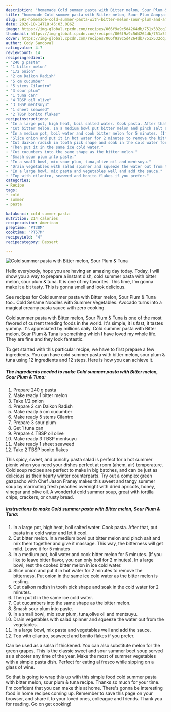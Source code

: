 ```yaml
---
description: "homemade Cold summer pasta with Bitter melon, Sour Plum &amp;amp; Tuna | how to make good Cold summer pasta with Bitter melon, Sour Plum &amp;amp; Tuna"
title: "homemade Cold summer pasta with Bitter melon, Sour Plum &amp;amp; Tuna | how to make good Cold summer pasta with Bitter melon, Sour Plum &amp;amp; Tuna"
slug: 591-homemade-cold-summer-pasta-with-bitter-melon-sour-plum-and-amp-tuna-how-to-make-good-cold-summer-pasta-with-bitter-melon-sour-plum-and-amp-tuna
date: 2020-10-14T18:45:03.086Z
image: https://img-global.cpcdn.com/recipes/066f9a9c5d4264db/751x532cq70/cold-summer-pasta-with-bitter-melon-sour-plum-tuna-recipe-main-photo.jpg
thumbnail: https://img-global.cpcdn.com/recipes/066f9a9c5d4264db/751x532cq70/cold-summer-pasta-with-bitter-melon-sour-plum-tuna-recipe-main-photo.jpg
cover: https://img-global.cpcdn.com/recipes/066f9a9c5d4264db/751x532cq70/cold-summer-pasta-with-bitter-melon-sour-plum-tuna-recipe-main-photo.jpg
author: Cody Sandoval
ratingvalue: 4.7
reviewcount: 14
recipeingredient:
- "240 g pasta"
- "1 bitter melon"
- "1/2 onion"
- "2 cm Daikon Radish"
- "5 cm cucumber"
- "5 stems Cilantro"
- "3 sour plum"
- "1 tuna can"
- "4 TBSP oil olive"
- "3 TBSP mentsuyu"
- "1 sheet seaweed"
- "2 TBSP bonito flakes"
recipeinstructions:
- "In a large pot, high heat, boil salted water. Cook pasta. After that, put pasta in a cold water and let it cool."
- "Cut bitter melon. In a medium bowl put bitter melon and pinch salt and mix them together and give it massage. This way, the bitterness will get mild. Leave it for 5 minutes"
- "In a medium pot, boil water and cook bitter melon for 5 minutes. (If you like to leave bitter flavor, you can only boil for 2 minutes). In a large bowl, rest the cooked bitter melon in ice cold water."
- "Slice onion and put it in hot water for 2 minutes to remove the bitterness. Put onion in the same ice cold water as the bitter melon is resting."
- "Cut daikon radish in tooth pick shape and soak in the cold water for 2 minutes."
- "Then put it in the same ice cold water."
- "Cut cucumbers into the same shape as the bitter melon."
- "Smash sour plum into paste."
- "In a small bowl, mix sour plum, tuna,olive oil and mentsuyu."
- "Drain vegetables with salad spinner and squeeze the water out from the vegetables."
- "In a large bowl, mix pasta and vegetables well and add the sauce."
- "Top with cilantro, seaweed and bonito flakes if you prefer."
categories:
- Recipe
tags:
- cold
- summer
- pasta

katakunci: cold summer pasta 
nutrition: 214 calories
recipecuisine: American
preptime: "PT30M"
cooktime: "PT57M"
recipeyield: "4"
recipecategory: Dessert

---
```



![Cold summer pasta with Bitter melon, Sour Plum &amp; Tuna](https://img-global.cpcdn.com/recipes/066f9a9c5d4264db/751x532cq70/cold-summer-pasta-with-bitter-melon-sour-plum-tuna-recipe-main-photo.jpg)

Hello everybody, hope you are having an amazing day today. Today, I will show you a way to prepare a instant dish, cold summer pasta with bitter melon, sour plum &amp; tuna. It is one of my favorites. This time, I'm gonna make it a bit tasty. This is gonna smell and look delicious.

See recipes for Cold summer pasta with Bitter melon, Sour Plum &amp; Tuna too.. Cold Sesame Noodles with Summer Vegetables. Avocado turns into a magical creamy pasta sauce with zero cooking.

Cold summer pasta with Bitter melon, Sour Plum &amp; Tuna is one of the most favored of current trending foods in the world. It's simple, it is fast, it tastes yummy. It's appreciated by millions daily. Cold summer pasta with Bitter melon, Sour Plum &amp; Tuna is something which I have loved my whole life. They are fine and they look fantastic.


To get started with this particular recipe, we have to first prepare a few ingredients. You can have cold summer pasta with bitter melon, sour plum &amp; tuna using 12 ingredients and 12 steps. Here is how you can achieve it.

<!--inarticleads1-->

##### The ingredients needed to make Cold summer pasta with Bitter melon, Sour Plum &amp; Tuna:

1. Prepare 240 g pasta
1. Make ready 1 bitter melon
1. Take 1/2 onion
1. Prepare 2 cm Daikon Radish
1. Make ready 5 cm cucumber
1. Make ready 5 stems Cilantro
1. Prepare 3 sour plum
1. Get 1 tuna can
1. Prepare 4 TBSP oil olive
1. Make ready 3 TBSP mentsuyu
1. Make ready 1 sheet seaweed
1. Take 2 TBSP bonito flakes


This spicy, sweet, and punchy pasta salad is perfect for a hot summer picnic when you need your dishes perfect at room (ahem, air) temperature. Cold soup recipes are perfect to make in big batches, and can be just as delicious as their hearty winter counterparts. Try out a complex green gazpacho with Chef Jason Franey makes this sweet and tangy summer soup by marinating fresh peaches overnight with dried apricots, honey, vinegar and olive oil. A wonderful cold summer soup, great with tortilla chips, crackers, or crusty bread. 

<!--inarticleads2-->

##### Instructions to make Cold summer pasta with Bitter melon, Sour Plum &amp; Tuna:

1. In a large pot, high heat, boil salted water. Cook pasta. After that, put pasta in a cold water and let it cool.
1. Cut bitter melon. In a medium bowl put bitter melon and pinch salt and mix them together and give it massage. This way, the bitterness will get mild. Leave it for 5 minutes
1. In a medium pot, boil water and cook bitter melon for 5 minutes. (If you like to leave bitter flavor, you can only boil for 2 minutes). In a large bowl, rest the cooked bitter melon in ice cold water.
1. Slice onion and put it in hot water for 2 minutes to remove the bitterness. Put onion in the same ice cold water as the bitter melon is resting.
1. Cut daikon radish in tooth pick shape and soak in the cold water for 2 minutes.
1. Then put it in the same ice cold water.
1. Cut cucumbers into the same shape as the bitter melon.
1. Smash sour plum into paste.
1. In a small bowl, mix sour plum, tuna,olive oil and mentsuyu.
1. Drain vegetables with salad spinner and squeeze the water out from the vegetables.
1. In a large bowl, mix pasta and vegetables well and add the sauce.
1. Top with cilantro, seaweed and bonito flakes if you prefer.


Can be used as a salsa if thickened. You can also substitute melon for the green grapes. This is the classic sweet and sour summer beet soup served as a shooter any time of the year. Make the most of summer vegetables with a simple pasta dish. Perfect for eating al fresco while sipping on a glass of wine. 

So that is going to wrap this up with this simple food cold summer pasta with bitter melon, sour plum &amp; tuna recipe. Thanks so much for your time. I'm confident that you can make this at home. There's gonna be interesting food in home recipes coming up. Remember to save this page on your browser, and share it to your loved ones, colleague and friends. Thank you for reading. Go on get cooking!
